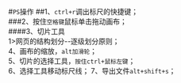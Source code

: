 #`PS`操作
##1、`ctrl+r`调出标尺的快捷键；  
###2、按住`空格键`鼠标单击拖动画布；  
####3、切片工具  
		1>网页的结构划分--逐级划分原则；  
	4、画布的缩放，`alt加滑轮`；  
	5、切片的选择工具，`按住ctrl+鼠标左键`；  
	6、选择工具移动标尺线； 
	7、导出文件`alt+shift+s`；  
